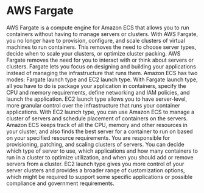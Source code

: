 # AWS Fargate
AWS Fargate is a compute engine for Amazon ECS that allows you to run containers without having to
manage servers or clusters. With AWS Fargate, you no longer have to provision, configure, and scale
clusters of virtual machines to run containers. This removes the need to choose server types, decide
when to scale your clusters, or optimize cluster packing. AWS Fargate removes the need for you to
interact with or think about servers or clusters. Fargate lets you focus on designing and building your
applications instead of managing the infrastructure that runs them.
Amazon ECS has two modes: Fargate launch type and EC2 launch type. With Fargate launch type, all
you have to do is package your application in containers, specify the CPU and memory requirements, define networking and IAM policies, and launch the application. EC2 launch type allows you to have
server-level, more granular control over the infrastructure that runs your container applications. With
EC2 launch type, you can use Amazon ECS to manage a cluster of servers and schedule placement
of containers on the servers. Amazon ECS keeps track of all the CPU, memory and other resources in
your cluster, and also finds the best server for a container to run on based on your specified resource
requirements. You are responsible for provisioning, patching, and scaling clusters of servers. You can
decide which type of server to use, which applications and how many containers to run in a cluster
to optimize utilization, and when you should add or remove servers from a cluster. EC2 launch type
gives you more control of your server clusters and provides a broader range of customization options,
which might be required to support some specific applications or possible compliance and government
requirements.